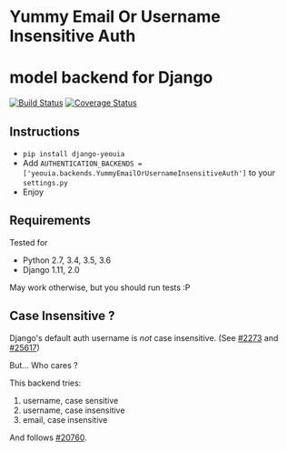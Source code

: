 Yummy Email Or Username Insensitive Auth
=======================================
model backend for Django
========================

[![Build Status](https://travis-ci.org/nim65s/django-YummyEmailOrUsernameInsensitiveAuth.svg?branch=master)](https://travis-ci.org/nim65s/django-YummyEmailOrUsernameInsensitiveAuth)
[![Coverage Status](https://coveralls.io/repos/github/nim65s/django-EmailOrUsernameAuth/badge.svg?branch=master)](https://coveralls.io/github/nim65s/django-EmailOrUsernameAuth?branch=master)

Instructions
------------

* `pip install django-yeouia`
* Add `AUTHENTICATION_BACKENDS = ['yeouia.backends.YummyEmailOrUsernameInsensitiveAuth']` to your `settings.py`
* Enjoy

Requirements
------------

Tested for

* Python 2.7, 3.4, 3.5, 3.6
* Django 1.11, 2.0

May work otherwise, but you should run tests :P

Case Insensitive ?
-------------

Django's default auth username is *not* case insensitive.
(See [#2273](https://code.djangoproject.com/ticket/2273) and [#25617](https://code.djangoproject.com/ticket/25617))

But… Who cares ?

This backend tries:

1. username, case sensitive
2. username, case insensitive
3. email, case insensitive

And follows [#20760](https://code.djangoproject.com/ticket/20760).
